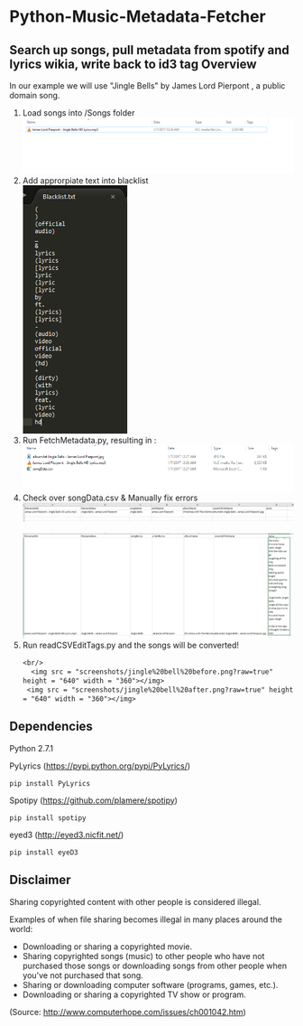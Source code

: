 # Python-Music-Metadata-Fetcher
Search up songs, pull metadata from spotify and lyrics wikia, write back to id3 tag
Overview
---
In our example we will use "Jingle Bells" by James Lord Pierpont , a public domain song.
  
<ol>
  <li>Load songs into /Songs folder <br/><img src = "screenshots/before.PNG?raw=true"></img></li>

  <li>Add approrpiate text into blacklist <br/> <img src = "screenshots/blacklist.PNG?raw=true"></img></li>
  <li>Run FetchMetadata.py, resulting in : 
      <br/>
      <img src = "screenshots/middle.PNG?raw=true"></img>
</li>
  <li>Check over songData.csv & Manually fix errors  
    <br/> <img src = "screenshots/csv.PNG?raw=true"></img>
    <br/>
    <br/> <img src = "screenshots/manual add.PNG?raw=true"></img>
  </li>
  <li>Run readCSVEditTags.py and the songs will be converted!

    <br/>
      <img src = "screenshots/jingle%20bell%20before.png?raw=true" height = "640" width = "360"></img>
     <img src = "screenshots/jingle%20bell%20after.png?raw=true" height = "640" width = "360"></img>
  </li>
</ol>

Dependencies
---
Python 2.7.1


PyLyrics (https://pypi.python.org/pypi/PyLyrics/)
```
pip install PyLyrics
```
Spotipy (https://github.com/plamere/spotipy)
```
pip install spotipy
```
eyed3 (http://eyed3.nicfit.net/)
```
pip install eyeD3
```

Disclaimer
---
Sharing copyrighted content with other people is considered illegal. 

Examples of when file sharing becomes illegal in many places around the world:
- Downloading or sharing a copyrighted movie.
- Sharing copyrighted songs (music) to other people who have not purchased those songs or downloading songs from other people when you've not purchased that song.
- Sharing or downloading computer software (programs, games, etc.).
- Downloading or sharing a copyrighted TV show or program.

(Source: http://www.computerhope.com/issues/ch001042.htm)
